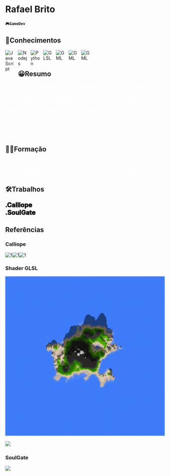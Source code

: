 # Rafael Brito

**`🎮GameDev`**


## 📕Conhecimentos

<img 
    align="left" 
    alt="JavaScript" 
    title="JavaScript"
    width="30px" 
    style="padding-right: 10px;" 
    src="https://cdn.jsdelivr.net/gh/devicons/devicon@latest/icons/javascript/javascript-original.svg" 
/>
<img 
    align="left" 
    alt="Nodejs" 
    title="Nodejs"
    width="30px" 
    style="padding-right: 10px;" 
    src="https://encrypted-tbn0.gstatic.com/images?q=tbn:ANd9GcRFQ8ZykYG8EI_WRXx6EWfNwgu4Hk15YIzzfw&s" 
/>
<img 
    align="left" 
    alt="Python" 
    title="Python"
    width="30px" 
    style="padding-right: 10px;" 
    src="https://cdn.jsdelivr.net/gh/devicons/devicon@latest/icons/python/python-original.svg" 
/>
<img 
    align="left" 
    alt="GLSL" 
    title="FLSL"
    width="30px" 
    style="padding-right: 10px;" 
    src="https://www.svgrepo.com/show/373629/glsl.svg" 
/>
<img 
    align="left" 
    alt="GML" 
    title="GML"
    width="30px" 
    style="padding-right: 10px;" 
    src="https://yt3.googleusercontent.com/eq8ykgnZDNAjbBghjfipLWmBwC_rPIQSNYcZyBpvmhrp1yh14uBn0bv3qbbPrek9V9v3UzDH=s900-c-k-c0x00ffffff-no-rj" 
/>
<img 
    align="left" 
    alt="GML" 
    title="GML"
    width="30px" 
    style="padding-right: 10px;" 
    src="https://img.icons8.com/?size=48&id=40670&format=png" 
/>

<img 
    align="left" 
    alt="GML" 
    title="GML"
    width="30px" 
    style="padding-right: 10px;" 
    src="https://midias.inforchannel.com.br/wp-content/uploads/2021/03/e2d2f80e-java-logo-1-1024x573.png" 
/>

<br/>
<br/>


## 😀Resumo

<a style="font-size: 15px ; color:white ; " >
Universitário apaixonado por programação, exerço meus estudos desde 2022 na área de GameDev  e me esforço desde o primeiro dia nos estudos, hoje em dia possuo uma bagatela de linguagens e conhecimento boa para o mercado e espero contribuir fielmente nas empresas que confiarem no meu trabalho.

Gosto de sempre ter foco e organização nos meus projetos e sempre com orientação do meu supervisor para garantir a entrega do produto devotadamente para o cliente.
</a>

## 👨‍🎓Formação

<a style="font-size: 15px ; color:white ;  " >

 * Instituto Federal do Espirito Santo - Graduado em Eletrotécnica

 * Universidade Vila Velha - Cursando Ciências da Computação

</a>

## 🛠Trabalhos
<a href="https://cabritostudio.itch.io/calliope" target="_blank" style="font-size: 20px; font-weight: bold; color: 16e3fb; -webkit-text-stroke: 1px black; text-decoration: none;">
    .Calliope
</a>

<br/>

<a href="https://sneks.gg" target="_blank" style="font-size: 20px; font-weight: bold; color: blu16e3fbe; -webkit-text-stroke: 1px black; text-decoration: none;">
    .SoulGate
</a>



## Referências

### Calliope
<img 
    align="left" 
    alt="1" 
    title="1"
    src="https://drive.google.com/uc?export=view&id=1d6nzXACqgeaFTf1qWmmcQKCj_U4zQycy" 
/>
<img 
    align="left" 
    alt="1" 
    title="1"
    src="https://drive.google.com/uc?export=view&id=1emW3Je3orkm0S1LLEptDZVqUmNJkq7DW"
/>
<img 
    align="left" 
    alt="1" 
    title="1"
    src="https://drive.google.com/uc?export=view&id=1vutgEIw0NfCLdImI6jKBYVMiHbGcfM8p"
/>
</br>

### Shader GLSL

<img src="https://github.com/Cabritostudio/CabritoStudio/blob/main/IslandShader.gif"></img>

<img src="https://github.com/Cabritostudio/CabritoStudio/blob/main/HexProof.gif"></img>
</br>

### SoulGate

<img src="https://github.com/Cabritostudio/CabritoStudio/blob/main/Trailer_SoulGate.gif"></img>
</br>






